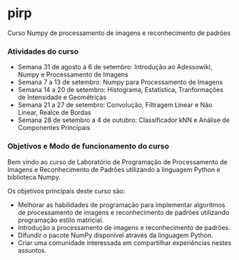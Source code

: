 pirp
====

Curso Numpy de processamento de imagens e reconhecimento de padrões 

### Atividades do curso
- Semana 31 de agosto a 6 de setembro: Introdução ao Adessowiki, Numpy e Processamento de Imagens
- Semana 7 a 13 de setembro: Numpy para Processamento de Imagens
- Semana 14 a 20 de setembro: Histograma, Estatística, Tranformações de Intensidade e Geométricas
- Semana 21 a 27 de setembro: Convolução, Filtragem Linear e Não Linear, Realce de Bordas
- Semana 28 de setembro a 4 de outubro: Classificador kNN e Análise de Componentes Principais

### Objetivos e Modo de funcionamento do curso
Bem vindo ao curso de Laboratório de Programação de Processamento de Imagens e Reconhecimento de Padrões utilizando a linguagem Python e biblioteca Numpy.

Os objetivos principais deste curso são:

- Melhorar as habilidades de programação para implementar algoritmos de processamento de imagens e reconhecimento de padrões utilizando programação estilo matricial.
- Introdução a processamento de imagens e reconhecimento de padrões.
- Difundir o pacote NumPy disponível através da linguagem Python.
- Criar uma comunidade interessada em compartilhar experiências nestes assuntos.
